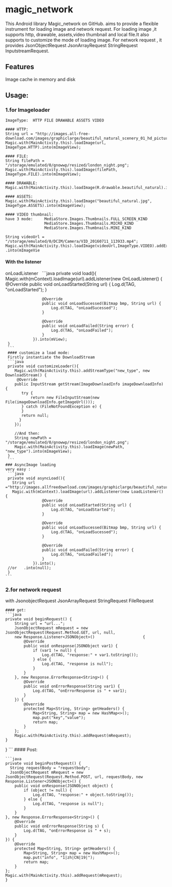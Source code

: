 # magic_network

This Android library Magic_network on GitHub.  aims to provide a flexible instrument for loading image and network request.
For loading image ,it supports http, drawable, assets,video thumbnail and local file.It also supports to customize the mode of loading image.
For network request , it provides JsonObjectRequest JsonArrayRequest StringRequest InputstreamRequest.

## Features
Image cache in memory and disk

## Usage:
   
   ### 1.for Imageloader
    ImageType:  HTTP FILE DRAWABLE ASSETS VIDEO
  
    #### HTTP:
    String url = "http://images.all-free-download.com/images/graphiclarge/beautiful_natural_scenery_01_hd_picture_166232.jpg";
    Magic.with(MainActivity.this).loadImage(url, ImageType.HTTP).into(mImageView);
    
    #### FILE:
    String filePath = "/storage/emulated/0/gnowwp/resized/london_night.png";
    Magic.with(MainActivity.this).loadImage(filePath, ImageType.FILE).into(mImageView);

    #### DRAWABLE:
    Magic.with(MainActivity.this).loadImage(R.drawable.beautiful_natural).into(mImageView);

    #### ASSETS:
    Magic.with(MainActivity.this).loadImage("beautiful_natural.jpg", ImageType.ASSETS).into(mImageView);
   
    #### VIDEO thumbnail:
    have 3 mode:     MediaStore.Images.Thumbnails.FULL_SCREEN_KIND
                     MediaStore.Images.Thumbnails.MICRO_KIND
                     MediaStore.Images.Thumbnails.MINI_KIND
    
    String videoUrl = "/storage/emulated/0/DCIM/Camera/VID_20160711_113933.mp4";
    Magic.with(MainActivity.this).loadImage(videoUrl,ImageType.VIDEO).addExtra(MediaStore.Images.Thumbnails.FULL_SCREEN_KIND)     .into(mImageVie
 

   #### With the listener
   onLoadListener
   ```java
   private void load(){
       Magic.with(mContext).loadImage(url).addListener(new OnLoadListener() {
                    @Override
                    public void onLoadStarted(String url) {
                        Log.d(TAG, "onLoadStarted");
                    }

                    @Override
                    public void onLoadSucessed(Bitmap bmp, String url) {
                        Log.d(TAG, "onLoadSucessed");
                    }

                    @Override
                    public void onLoadFailed(String error) {
                        Log.d(TAG, "onLoadFailed");
                    }
                }).into(mView);
     }
     ```
     #### customize a load mode:
     Firstly instantiate the DownloadStream
     ```java
     private void customizeLoader(){
        Magic.with(MainActivity.this).addStreamType("new_type", new DownloadStream() {
         @Override
        public InputStream getStream(ImageDownloadInfo imageDownloadInfo) {
           try {
               return new FileInputStream(new File(imageDownloadInfo.getImageUrl()));
           } catch (FileNotFoundException e) {
           }
           return null;
          }
        });

        //And then:
        String newPath = "/storage/emulated/0/gnowwp/resized/london_night.png";
        Magic.with(MainActivity.this).loadImage(newPath, "new_type").into(mImageView);
     }   
     ```
    ### AsyncImage loading
    very easy :
     ```java 
     private void asyncLoad(){
       String url ="http://images.allfreedownload.com/images/graphiclarge/beautiful_natural_scenery_01_hd_picture_166232.jpg";
       Magic.with(mContext).loadImage(url).addListener(new LoadListener() {
                    @Override
                    public void onLoadStarted(String url) {
                        Log.d(TAG, "onLoadStarted");
                    }

                    @Override
                    public void onLoadSucessed(Bitmap bmp, String url) {
                        Log.d(TAG, "onLoadSucessed");
                    }

                    @Override
                    public void onLoadFailed(String error) {
                        Log.d(TAG, "onLoadFailed");
                    }
                }).into();
     //or   .into(null);
     }
    ```
     
   ### 2.for network request 
   with JsonobjectRequest JsonArrayRequest StringRequest FileRequest
    
    #### get:
    ```java
    private void beginRequest() {
        String url = "url...";
        JsonObjectRequest mRequest = new JsonObjectRequest(Request.Method.GET, url, null, 
        new Response.Listener<JSONObject>()                     {
            @Override
            public void onResponse(JSONObject var1) {
                if (var1 != null) {
                    Log.d(TAG, "response:" + var1.toString());
                } else {
                    Log.d(TAG, "response is null");
                }
            }
        }, new Response.ErrorResponse<String>() {
            @Override
            public void onErrorResponse(String var1) {
                Log.d(TAG, "onErrorResponse is " + var1);
            }
        }) {
            @Override
            protected Map<String, String> getHeaders() {
                Map<String, String> map = new HashMap<>();
                map.put("key","value");
                return map;
            }
        };
        Magic.with(MainActivity.this).addRequest(mRequest);
    }
   }
    ```
    #### Post:
    
    ```java
    private void beginPostRequest() {
      String requestBody = "requestbody";
      JsonObjectRequest mRequest = new JsonObjectRequest(Request.Method.POST, url, requestBody, new   Response.Listener<JSONObject>() {
        public void onResponse(JSONObject object) {
            if (object != null) {
                Log.d(TAG, "response:" + object.toString());
            } else {
                Log.d(TAG, "response is null");
            }
        }
    }, new Response.ErrorResponse<String>() {
        @Override
        public void onErrorResponse(String s) {
            Log.d(TAG, "onErrorResponse is " + s);
        }
    }) {
        @Override
        protected Map<String, String> getHeaders() {
            Map<String, String> map = new HashMap<>();
            map.put("info", "1|zh|CN|19|");
            return map;
        }
    };
    Magic.with(MainActivity.this).addRequest(mRequest);
    }
   ```
